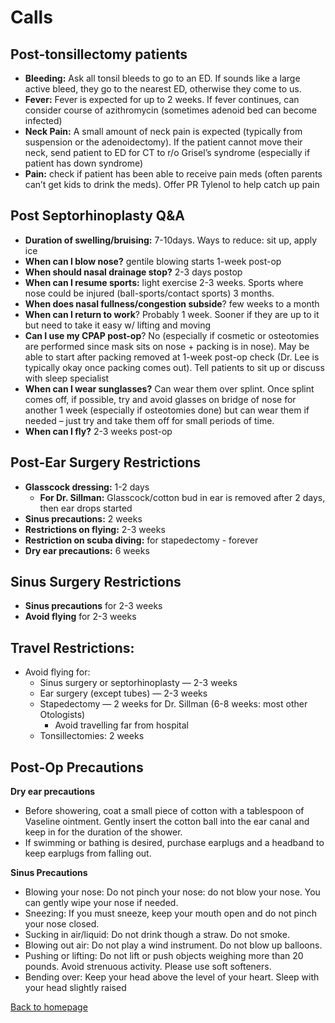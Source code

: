 # Calls

## Post-tonsillectomy patients

* **Bleeding:** Ask all tonsil bleeds to go to an ED. If sounds like a large active bleed, they go to the nearest ED, otherwise they come to us.
* **Fever:** Fever is expected for up to 2 weeks. If fever continues, can consider course of azithromycin (sometimes adenoid bed can become infected)
* **Neck Pain:** A small amount of neck pain is expected (typically from suspension or the adenoidectomy). If the patient cannot move their neck, send patient to ED for CT to r/o Grisel’s syndrome (especially if patient has down syndrome)
* **Pain:** check if patient has been able to receive pain meds (often parents can’t get kids to drink the meds). Offer PR Tylenol to help catch up pain

## Post Septorhinoplasty Q&A

* **Duration of swelling/bruising:** 7-10days. Ways to reduce: sit up, apply ice
* **When can I blow nose?** gentile blowing starts 1-week post-op
* **When should nasal drainage stop?** 2-3 days postop
* **When can I resume sports:** light exercise 2-3 weeks. Sports where nose could be injured (ball-sports/contact sports) 3 months.
* **When does nasal fullness/congestion subside**? few weeks to a month
* **When can I return to work**? Probably 1 week. Sooner if they are up to it but need to take it easy w/ lifting and moving
* **Can I use my CPAP post-op**? No (especially if cosmetic or osteotomies are performed since mask sits on nose + packing is in nose). May be able to start after packing removed at 1-week post-op check (Dr. Lee is typically okay once packing comes out). Tell patients to sit up or discuss with sleep specialist
* **When can I wear sunglasses?** Can wear them over splint. Once splint comes off, if possible, try and avoid glasses on bridge of nose for another 1 week (especially if osteotomies done) but can wear them if needed – just try and take them off for small periods of time.
* **When can I fly?** 2-3 weeks post-op


## Post-Ear Surgery Restrictions

* **Glasscock dressing:** 1-2 days
  * **For Dr. Sillman:** Glasscock/cotton bud in ear is removed after 2 days, then ear drops started
* **Sinus precautions:** 2 weeks
* **Restrictions on flying:** 2-3 weeks
* **Restriction on scuba diving:** for stapedectomy - forever
* **Dry ear precautions:** 6 weeks


## **Sinus Surgery Restrictions**

* **Sinus precautions** for 2-3 weeks
* **Avoid flying** for 2-3 weeks


## Travel Restrictions:

* Avoid flying for:
  * Sinus surgery or septorhinoplasty — 2-3 weeks
  * Ear surgery (except tubes) — 2-3 weeks
  * Stapedectomy — 2 weeks for Dr. Sillman (6-8 weeks: most other Otologists)
    * Avoid travelling far from hospital
  * Tonsillectomies: 2 weeks


## Post-Op Precautions

**Dry ear precautions**

* Before showering, coat a small piece of cotton with a tablespoon of Vaseline ointment. Gently insert the cotton ball into the ear canal and keep in for the duration of the shower.
* If swimming or bathing is desired, purchase earplugs and a headband to keep earplugs from falling out.


**Sinus Precautions**

* Blowing your nose: Do not pinch your nose: do not blow your nose. You can gently wipe your nose if needed.
* Sneezing: If you must sneeze, keep your mouth open and do not pinch your nose closed.
* Sucking in air/liquid: Do not drink though a straw. Do not smoke.
* Blowing out air: Do not play a wind instrument. Do not blow up balloons.
* Pushing or lifting: Do not lift or push objects weighing more than 20 pounds. Avoid strenuous activity. Please use soft softeners.
* Bending over: Keep your head above the level of your heart. Sleep with your head slightly raised


[Back to homepage](../index.html)
